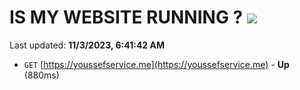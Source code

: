 # IS MY WEBSITE RUNNING ? [![](https://img.shields.io/static/v1?label=Sponsor&message=%E2%9D%A4&logo=GitHub&color=%23fe8e86)](https://github.com/sponsors/<username>)

Last updated: **11/3/2023, 6:41:42 AM**

- `GET` [https://youssefservice.me](https://youssefservice.me) - **Up** (880ms)
